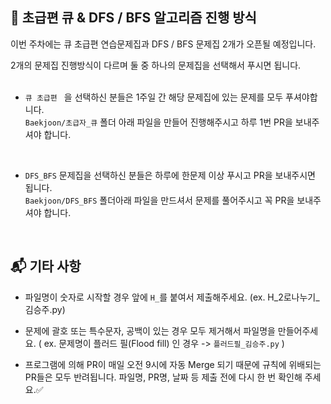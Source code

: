 
## 🔖 초급편 큐  & DFS / BFS 알고리즘 진행 방식

이번 주차에는 큐 초급편 연습문제집과 DFS / BFS 문제집 2개가 오픈될 예정입니다.

2개의 문제집 진행방식이 다르며 둘 중 하나의 문제집을 선택해서 푸시면 됩니다. <br></br>

- `큐 초급편 ` 을 선택하신 분들은 1주일 간 해당 문제집에 있는 문제를 모두 푸셔야합니다. <br>
`Baekjoon/초급자_큐` 폴더 아래 파일을 만들어 진행해주시고 하루 1번 PR을 보내주셔야 합니다. <br>

<br>

- `DFS_BFS` 문제집을 선택하신 분들은 하루에 한문제 이상 푸시고 PR을 보내주시면 됩니다.<br>
`Baekjoon/DFS_BFS` 폴더아래 파일을 만드셔서 문제를 풀어주시고 꼭 PR을 보내주셔야 합니다. <br>


<br>


## 📬 기타 사항
- 파일명이 숫자로 시작할 경우 앞에 `H_`를 붙여서 제출해주세요. (ex. H_2로나누기_김승주.py)<br>

- 문제에 괄호 또는 특수문자, 공백이 있는 경우 모두 제거해서 파일명을 만들어주세요. ( ex. 문제명이 플러드 필(Flood fill) 인 경우 -> `플러드필_김승주.py`  ) <br>

- 프로그램에 의해 PR이 매일 오전 9시에 자동 Merge 되기 때문에 규칙에 위배되는 PR들은 모두 반려됩니다. 파일명, PR명, 날짜 등 제출 전에 다시 한 번 확인해 주세요.✅
